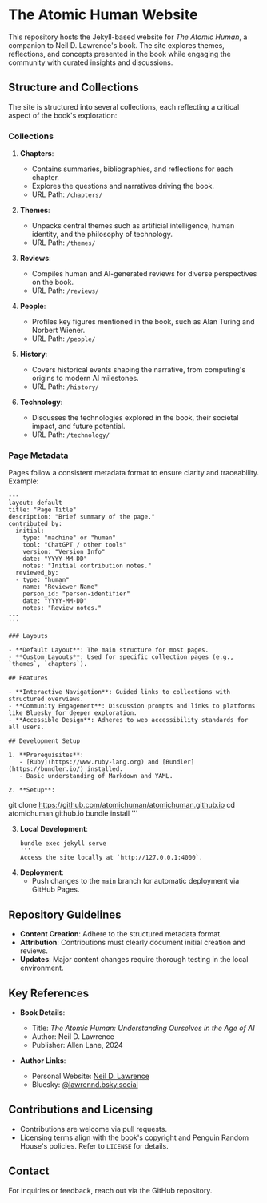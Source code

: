 # The Atomic Human Website

This repository hosts the Jekyll-based website for *The Atomic Human*, a companion to Neil D. Lawrence's book. The site explores themes, reflections, and concepts presented in the book while engaging the community with curated insights and discussions.

## Structure and Collections

The site is structured into several collections, each reflecting a critical aspect of the book's exploration:

### Collections

1. **Chapters**:  
   - Contains summaries, bibliographies, and reflections for each chapter.  
   - Explores the questions and narratives driving the book.  
   - URL Path: `/chapters/`

2. **Themes**:  
   - Unpacks central themes such as artificial intelligence, human identity, and the philosophy of technology.  
   - URL Path: `/themes/`

3. **Reviews**:  
   - Compiles human and AI-generated reviews for diverse perspectives on the book.  
   - URL Path: `/reviews/`

4. **People**:  
   - Profiles key figures mentioned in the book, such as Alan Turing and Norbert Wiener.  
   - URL Path: `/people/`

5. **History**:  
   - Covers historical events shaping the narrative, from computing's origins to modern AI milestones.  
   - URL Path: `/history/`

6. **Technology**:  
   - Discusses the technologies explored in the book, their societal impact, and future potential.  
   - URL Path: `/technology/`

### Page Metadata

Pages follow a consistent metadata format to ensure clarity and traceability. Example:

```
---
layout: default
title: "Page Title"
description: "Brief summary of the page."
contributed_by:
  initial:
    type: "machine" or "human"
    tool: "ChatGPT / other tools"
    version: "Version Info"
    date: "YYYY-MM-DD"
    notes: "Initial contribution notes."
  reviewed_by:
  - type: "human"
    name: "Reviewer Name"
    person_id: "person-identifier"
    date: "YYYY-MM-DD"
    notes: "Review notes."
---
'''

### Layouts

- **Default Layout**: The main structure for most pages.  
- **Custom Layouts**: Used for specific collection pages (e.g., `themes`, `chapters`).

## Features

- **Interactive Navigation**: Guided links to collections with structured overviews.  
- **Community Engagement**: Discussion prompts and links to platforms like Bluesky for deeper exploration.  
- **Accessible Design**: Adheres to web accessibility standards for all users.

## Development Setup

1. **Prerequisites**:
   - [Ruby](https://www.ruby-lang.org) and [Bundler](https://bundler.io/) installed.  
   - Basic understanding of Markdown and YAML.

2. **Setup**:
   ```
   git clone https://github.com/atomichuman/atomichuman.github.io
   cd atomichuman.github.io
   bundle install
   '''

3. **Local Development**:
   ```
   bundle exec jekyll serve
   '''
   Access the site locally at `http://127.0.0.1:4000`.

4. **Deployment**:
   - Push changes to the `main` branch for automatic deployment via GitHub Pages.

## Repository Guidelines

- **Content Creation**: Adhere to the structured metadata format.  
- **Attribution**: Contributions must clearly document initial creation and reviews.  
- **Updates**: Major content changes require thorough testing in the local environment.

## Key References

- **Book Details**:
  - Title: *The Atomic Human: Understanding Ourselves in the Age of AI*  
  - Author: Neil D. Lawrence  
  - Publisher: Allen Lane, 2024

- **Author Links**:
  - Personal Website: [Neil D. Lawrence](https://www.lawrennd.com)  
  - Bluesky: [@lawrennd.bsky.social](https://bsky.app/profile/lawrennd.bsky.social)

## Contributions and Licensing

- Contributions are welcome via pull requests.  
- Licensing terms align with the book's copyright and Penguin Random House's policies. Refer to `LICENSE` for details.

## Contact

For inquiries or feedback, reach out via the GitHub repository.
